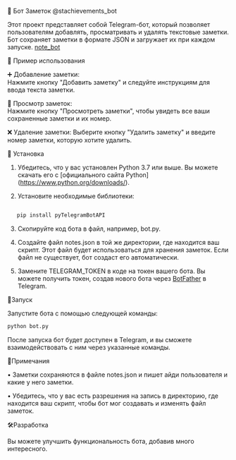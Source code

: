 📓 Бот Заметок @stachievements_bot

Этот проект представляет собой Telegram-бот, который позволяет пользователям добавлять, просматривать и удалять текстовые заметки. Бот сохраняет заметки в формате JSON и загружает их при каждом запуске.
<a href=http://t.me/stachievements_bot>note_bot</a>

📜 Пример использования

➕ Добавление заметки:  
   Нажмите кнопку "Добавить заметку" и следуйте инструкциям для ввода текста заметки.

📜 Просмотр заметок:  
  Нажмите кнопку "Просмотреть заметки", чтобы увидеть все ваши сохраненные заметки и их номер.

❌ Удаление заметки: 
   Выберите кнопку "Удалить заметку" и введите номер заметки, которую хотите удалить.



📝 Установка
1. Убедитесь, что у вас установлен Python 3.7 или выше. Вы можете скачать его с [официального сайта Python]
(https://www.python.org/downloads/).

2. Установите необходимые библиотеки:
   
```Bash

   pip install pyTelegramBotAPI
 ```  

3. Скопируйте код бота в файл, например, bot.py.

4. Создайте файл notes.json в той же директории, где находится ваш скрипт. Этот файл будет использоваться для хранения заметок. Если файл не существует, бот создаст его автоматически.

5. Замените TELEGRAM_TOKEN в коде на токен вашего бота. Вы можете получить токен, создав нового бота через [BotFather](https://t.me/botfather) в Telegram.

🚀Запуск

Запустите бота с помощью следующей команды:

```Bash
python bot.py
```

После запуска бот будет доступен в Telegram, и вы сможете взаимодействовать с ним через указанные команды.

📌Примечания

• Заметки сохраняются в файле notes.json и пишет айди пользователя и какие у него заметки.

• Убедитесь, что у вас есть разрешения на запись в директорию, где находится ваш скрипт, чтобы бот мог создавать и изменять файл заметок.

 🛠️Разработка

Вы можете улучшить функциональность бота, добавив много интересного.


